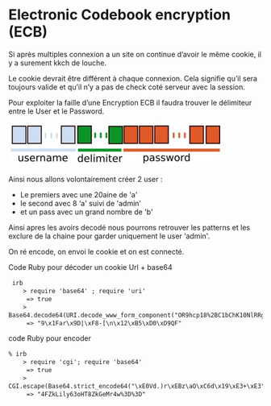 # Electronic Codebook encryption (ECB)

Si après multiples connexion a un site on continue d’avoir le même cookie, il y a surement kkch de louche.

Le cookie devrait être différent à chaque connexion. Cela signifie qu’il sera toujours valide et qu’il n’y a pas de check coté serveur avec la session.

Pour exploiter la faille d’une Encryption ECB il faudra trouver le délimiteur entre le User et le Password.

![](../../.gitbook/assets/2407793741.jpg)

Ainsi nous allons volontairement créer 2 user :

* Le premiers avec une 20aine de 'a'
* le second avec 8 ‘a' suivi de 'admin’
* et un pass avec un grand nombre de 'b'

Ainsi apres les avoirs decodé nous pourrons retrouver les patterns et les exclure de la chaine pour garder uniquement le user ‘admin'.

On ré encode, on envoi le cookie et on est connecté.

Code Ruby pour décoder un cookie Url + base64

```
 irb
	> require 'base64' ; require 'uri'
	 => true
	> Base64.decode64(URI.decode_www_form_component("OR9hcp18%2BC1bChK10NlRRg%3d%3d"))
	 => "9\x1Far\x9D|\xF8-[\n\x12\xB5\xD0\xD9QF"
```

code Ruby pour encoder

```
% irb
	> require 'cgi'; require 'base64'
	 => true
	> CGI.escape(Base64.strict_encode64("\xE0Vd.)r\xEBz\aO\xC6d\x19\xE3+\xE3"))
	 => "4FZkLily63oHT8ZkGeMr4w%3D%3D"
```
